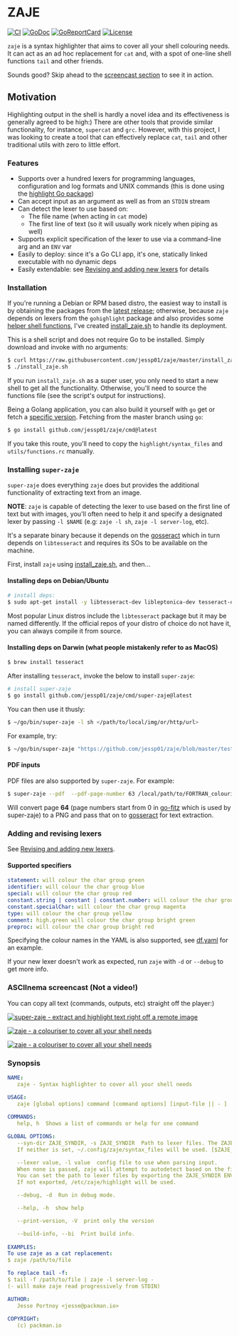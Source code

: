 # ZAJE

[![CI][badge-build]][build]
[![GoDoc][go-docs-badge]][go-docs]
[![GoReportCard][go-report-card-badge]][go-report-card]
[![License][badge-license]][license]

`zaje` is a syntax highlighter that aims to cover all your shell colouring needs. It can act as an ad hoc replacement for `cat` and, with a spot of one-line shell functions `tail` and other friends.

Sounds good? Skip ahead to the [screencast section](#asciinema-screencast-not-a-video) to see it in action.

## Motivation

Highlighting output in the shell is hardly a novel idea and its effectiveness is generally agreed to be high:)
There are other tools that provide similar functionality, for instance, `supercat` and `grc`. However, with this
project, I was looking to create a tool that can effectively replace `cat`, `tail` and other traditional utils with zero
to little effort.

### Features

- Supports over a hundred lexers for programming languages, configuration and log formats and UNIX commands (this is done using the
  [highlight Go package](https://github.com/jessp01/gohighlight))
- Can accept input as an argument as well as from an `STDIN` stream
- Can detect the lexer to use based on:
    * The file name (when acting in `cat` mode)
    * The first line of text (so it will usually work nicely when piping as well)
- Supports explicit specification of the lexer to use via a command-line arg and an `ENV` var
- Easily to deploy: since it's a Go CLI app, it's one, statically linked executable with no dynamic deps
- Easily extendable: see [Revising and adding new lexers](#adding-and-revising-lexers) for details

### Installation

If you're running a Debian or RPM based distro, the easiest way to install is by obtaining the packages from the [latest
release](https://github.com/solworktech/zaje/releases); otherwise, because `zaje` depends on lexers from the `gohighlight` package and also provides some [helper shell
functions](./utils/functions.rc), I've created [install\_zaje.sh](./install_zaje.sh) to handle its deployment.

This is a shell script and does not require Go to be installed. Simply download and invoke with no arguments:

```sh
$ curl https://raw.githubusercontent.com/jessp01/zaje/master/install_zaje.sh > install_zaje.sh
$ ./install_zaje.sh
```

If you run `install_zaje.sh` as a super user, you only need to start a new shell to get all the functionality.
Otherwise, you'll need to source the functions file (see the script's output for instructions).

Being a Golang application, you can also build it yourself with `go` get or fetch a [specific version](https://github.com/jessp01/zaje/releases).
Fetching from the master branch using `go`:

```sh
$ go install github.com/jessp01/zaje/cmd@latest
```

If you take this route, you'll need to copy the `highlight/syntax_files` and `utils/functions.rc` manually.

### Installing `super-zaje`

`super-zaje` does everything `zaje` does but provides the additional functionality of extracting text from an image. 

**NOTE**: `zaje` is capable of detecting the lexer to use based on the first line of text but with images, you'll often
need to help it and specify a designated lexer by passing `-l $NAME` (e.g: `zaje -l sh`, `zaje -l server-log`, etc).

It's a separate binary because it depends on the [gosseract](https://github.com/otiai10/gosseract) which in turn
depends on `libtesseract` and requires its SOs to be available on the machine.

First, install `zaje` using [install_zaje.sh](https://github.com/jessp01/zaje/blob/master/install_zaje.sh), and then...

#### Installing deps on Debian/Ubuntu
```sh
# install deps:
$ sudo apt-get install -y libtesseract-dev libleptonica-dev tesseract-ocr-eng golang-go
```

Most popular Linux distros include the `libtesseract` package but it may be named differently. If the official repos of
your distro of choice do not have it, you can always compile it from source.

#### Installing deps on Darwin (what people mistakenly refer to as MacOS)
```sh
$ brew install tesseract
```

After installing `tesseract`, invoke the below to install `super-zaje`:

```sh
# install super-zaje
$ go install github.com/jessp01/zaje/cmd/super-zaje@latest
```

You can then use it thusly:
```sh
$ ~/go/bin/super-zaje -l sh </path/to/local/img/or/http/url>
```

For example, try:
```sh
$ ~/go/bin/super-zaje "https://github.com/jessp01/zaje/blob/master/testimg/go1.png?raw=true"
```

#### PDF inputs

PDF files are also supported by `super-zaje`. For example:

```sh
$ super-zaje --pdf  --pdf-page-number 63 /local/path/to/FORTRAN_colouring_book.pdf
```

Will convert page **64** (page numbers start from 0 in [go-fitz](https://github.com/gen2brain/go-fitz) which is used by
super-zaje) to a PNG and pass that on to [gosseract](https://github.com/otiai10/gosseract) for text extraction.

### Adding and revising lexers

See [Revising and adding new lexers](https://github.com/jessp01/gohighlight#revising-and-adding-new-lexers).

#### Supported specifiers

```yml
statement: will colour the char group green
identifier: will colour the char group blue
special: will colour the char group red
constant.string | constant | constant.number: will colour the char group cyan
constant.specialChar: will colour the char group magenta
type: will colour the char group yellow
comment: high.green will colour the char group bright green
preproc: will colour the char group bright red

```
Specifying the colour names in the YAML is also supported, see [df.yaml](https://github.com/jessp01/gohighlight/blob/master/syntax_files/df.yaml) for an example.

If your new lexer doesn't work as expected, run `zaje` with `-d` or `--debug` to get more info.



### ASCIInema screencast (Not a video!)

You can copy all text (commands, outputs, etc) straight off the player:)

[![super-zaje - extract and highlight text right off a remote image](https://asciinema.org/a/599719.svg)](https://asciinema.org/a/599719)

[![zaje - a colouriser to cover all your shell needs](https://asciinema.org/a/597732.svg)](https://asciinema.org/a/597732)

[![zaje - a colouriser to cover all your shell needs](https://asciinema.org/a/ltEfcN9sILkUFHruwQLn6rDXm.svg)](https://asciinema.org/a/ltEfcN9sILkUFHruwQLn6rDXm)

### Synopsis

```yml
NAME:
   zaje - Syntax highlighter to cover all your shell needs

USAGE:
   zaje [global options] command [command options] [input-file || - ]
   
COMMANDS:
   help, h  Shows a list of commands or help for one command

GLOBAL OPTIONS:
   --syn-dir ZAJE_SYNDIR, -s ZAJE_SYNDIR  Path to lexer files. The ZAJE_SYNDIR ENV var is also honoured.
   If neither is set, ~/.config/zaje/syntax_files will be used. [$ZAJE_SYNDIR]

   --lexer value, -l value  config file to use when parsing input. 
   When none is passed, zaje will attempt to autodetect based on the file name or first line of input. 
   You can set the path to lexer files by exporting the ZAJE_SYNDIR ENV var. 
   If not exported, /etc/zaje/highlight will be used.

   --debug, -d  Run in debug mode.

   --help, -h  show help

   --print-version, -V  print only the version

   --build-info, --bi  Print build info.
 
EXAMPLES:
To use zaje as a cat replacement:
$ zaje /path/to/file

To replace tail -f:
$ tail -f /path/to/file | zaje -l server-log -
(- will make zaje read progressively from STDIN)

AUTHOR:
   Jesse Portnoy <jesse@packman.io>
   
COPYRIGHT:
   (c) packman.io

```

[license]: ./LICENSE
[badge-license]: https://img.shields.io/github/license/jessp01/zaje.svg
[go-docs-badge]: https://godoc.org/github.com/jessp01/zaje?status.svg
[go-docs]: https://godoc.org/github.com/jessp01/zaje
[go-report-card-badge]: https://goreportcard.com/badge/github.com/jessp01/zaje
[go-report-card]: https://goreportcard.com/report/github.com/jessp01/zaje
[badge-build]: https://github.com/jessp01/zaje/actions/workflows/go.yml/badge.svg
[build]: https://github.com/jessp01/zaje/actions/workflows/go.yml
